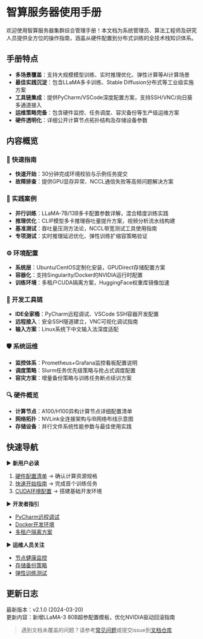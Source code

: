 # 智算服务器使用手册

欢迎使用智算服务器集群综合管理手册！本文档为系统管理员、算法工程师及研究人员提供全方位的操作指南，涵盖从硬件配置到分布式训练的全技术栈知识体系。

## 手册特点

- **多场景覆盖**：支持大规模模型训练、实时推理优化、弹性计算等AI计算场景
- **最佳实践沉淀**：包含LLaMA多卡训练、Stable Diffusion分布式等工业级实施方案
- **工具链集成**：提供PyCharm/VSCode深度配置方案，支持SSH/VNC/向日葵多通道接入
- **运维策略完备**：包含硬件监控、任务调度、容灾备份等生产级运维方案
- **硬件透明化**：详细公开计算节点拓扑结构及存储设备参数

## 内容概览

### 🚀 快速指南
- **快速开始**：30分钟完成环境校验与示例任务提交
- **故障排查**：提供GPU显存异常、NCCL通信失败等高频问题解决方案

### 🧠 实践案例
- **并行训练**：LLaMA-7B/13B多卡配置参数详解，混合精度训练实践
- **推理优化**：CLIP模型多卡推理吞吐量提升方案，视频分析流水线构建
- **基准测试**：吞吐量压测方法论，NCCL带宽测试工具使用指南
- **专项测试**：实时推理延迟优化、弹性训练扩缩容策略验证

### ⚙️ 环境配置
- **系统层**：Ubuntu/CentOS定制化安装，GPUDirect存储配置方案
- **容器化**：支持Singularity/Docker的NVIDIA运行时配置
- **训练环境**：多租户CUDA隔离方案，HuggingFace权重库镜像加速

### 🔧 开发工具链
- **IDE全家桶**：PyCharm远程调试、VSCode SSH容器开发配置
- **远程接入**：安全SSH隧道建立，VNC可视化调试指南
- **输入方案**：Linux系统下中文输入法深度适配

### 🛡️ 系统运维
- **监控体系**：Prometheus+Grafana监控看板配置说明
- **调度策略**：Slurm任务优先级策略与抢占式调度配置
- **容灾方案**：增量备份策略与训练任务断点续训方案

### 🔍 硬件概览
- **计算节点**：A100/H100异构计算节点详细配置清单
- **网络拓扑**：NVLink全连接架构与IB网络布线示意图
- **存储设备**：并行文件系统性能参数与最佳使用实践

## 快速导航

▶️ **新用户必读**  
1. [硬件配置清单](hardware/hardware.md) → 确认计算资源规格  
2. [快速开始指南](guides/quickstart.md) → 完成首个训练任务  
3. [CUDA环境配置](env/cuda.md) → 搭建基础开发环境  

▶️ **开发者指引**  
- [PyCharm远程调试](tools/pycharm.md)  
- [Docker开发环境](env/docker.md)  
- [多租户隔离方案](env/multi-tenant.md)  

▶️ **运维人员关注**  
- [节点健康监控](devops/monitoring.md)  
- [存储备份策略](devops/backup.md)  
- [弹性训练测试](practices/elastic-training.md)  

## 更新日志
最新版本：v2.1.0 (2024-03-20)  
更新内容：新增LLaMA-3 80B超参配置模板，优化NVIDIA驱动回滚指南

> 遇到文档未覆盖的问题？请参考[常见问题](appendix/faq.md)或提交issue到[文档仓库](https://github.com/your_repo)
